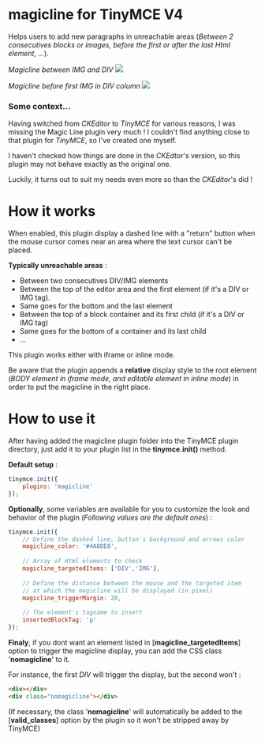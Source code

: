 # magicline for TinyMCE V4

Helps users to add new paragraphs in unreachable areas (*Between 2 consecutives blocks or images, before the first or after the last Html element, ...*).


*Magicline between IMG and DIV*
![](http://oi58.tinypic.com/2rxuvc5.jpg)



*Magicline before first IMG in DIV column*
![](http://oi58.tinypic.com/348235g.jpg)

### Some context...
Having switched from *CKEditor* to *TinyMCE* for various reasons, I was missing the Magic Line plugin very much !
I couldn't find anything close to that plugin for *TinyMCE*, so I've created one myself.

I haven't checked how things are done in the *CKEdtor*'s version, so this plugin may not behave exactly as the original one.

Luckily, it turns out to suit my needs even more so than the *CKEditor*'s did !

# How it works

When enabled, this plugin display a dashed line with a "return" button when the mouse cursor comes near an area where the text cursor can't be placed.

**Typically unreachable areas** :
- Between two consecutives DIV/IMG elements
- Between the top of the editor area and the first element (if it's a DIV or IMG tag).
- Same goes for the bottom and the last element
- Between the top of a block container and its first child (if it's a DIV or IMG tag)
- Same goes for the bottom of a container and its last child
- ...

This plugin works either with iframe or inline mode.

Be aware that the plugin appends a **relative** display style to the root element (*BODY element in iframe mode, and editable element in inline mode*) in order to put the magicline in the right place.

# How to use it

After having added the magicline plugin folder into the TinyMCE plugin directory, just add it to your plugin list in the **tinymce.init()** method.

**Default setup** :
```js
tinymce.init({
    plugins: 'magicline'
});
```

**Optionally**, some variables are available for you to customize the look and behavior of the plugin (*Following values are the default ones*) :
```js
tinymce.init({
    // Define the dashed line, button's background and arrows color
    magicline_color: '#4A8DE0',
    
    // Array of Html elements to check
    magicline_targetedItems: ['DIV','IMG'],
    
    // Define the distance between the mouse and the targeted item
    // at which the magicline will be displayed (in pixel)
    magicline_triggerMargin: 20,
    
    // The element's tagname to insert
    insertedBlockTag: 'p'
});
```

**Finaly**, if you dont want an element listed in [**magicline_targetedItems**] option to trigger the magicline display, you can add the CSS class '**nomagicline**' to it.

For instance, the first *DIV* will trigger the display, but the second won't :
```html
<div></div>
<div class="nomagicline"></div>
```

(If necessary, the class '**nomagicline**' will automatically be added to the [**valid_classes**] option by the plugin so it won't be stripped away by TinyMCE)

